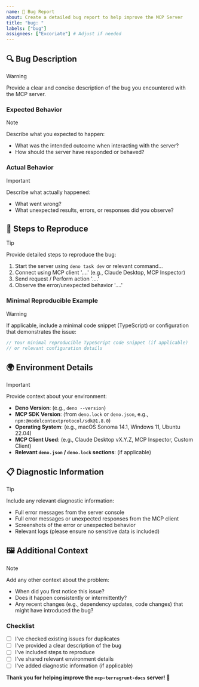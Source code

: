 ```yaml
---
name: 🐞 Bug Report
about: Create a detailed bug report to help improve the MCP Server
title: "bug: "
labels: ["bug"]
assignees: ["Excoriate"] # Adjust if needed
---
```


## 🔍 Bug Description

> [!WARNING]
> Provide a clear and concise description of the bug you encountered with the MCP server.

### Expected Behavior

> [!NOTE]
> Describe what you expected to happen:
>
> - What was the intended outcome when interacting with the server?
> - How should the server have responded or behaved?

### Actual Behavior

> [!IMPORTANT]
> Describe what actually happened:
>
> - What went wrong?
> - What unexpected results, errors, or responses did you observe?

## 🔬 Steps to Reproduce

> [!TIP]
> Provide detailed steps to reproduce the bug:

1. Start the server using `deno task dev` or relevant command...
2. Connect using MCP client '....' (e.g., Claude Desktop, MCP Inspector)
3. Send request / Perform action '....'
4. Observe the error/unexpected behavior '....'

### Minimal Reproducible Example

> [!WARNING]
> If applicable, include a minimal code snippet (TypeScript) or configuration that demonstrates the issue:

```typescript
// Your minimal reproducible TypeScript code snippet (if applicable)
// or relevant configuration details
```

## 🌍 Environment Details

> [!IMPORTANT]
> Provide context about your environment:

- **Deno Version**: (e.g., `deno --version`)
- **MCP SDK Version**: (from `deno.lock` or `deno.json`, e.g., `npm:@modelcontextprotocol/sdk@1.8.0`)
- **Operating System**: (e.g., macOS Sonoma 14.1, Windows 11, Ubuntu 22.04)
- **MCP Client Used**: (e.g., Claude Desktop vX.Y.Z, MCP Inspector, Custom Client)
- **Relevant `deno.json` / `deno.lock` sections**: (if applicable)

## 📋 Diagnostic Information

> [!TIP]
> Include any relevant diagnostic information:

- Full error messages from the server console
- Full error messages or unexpected responses from the MCP client
- Screenshots of the error or unexpected behavior
- Relevant logs (please ensure no sensitive data is included)

## 🖼️ Additional Context

> [!NOTE]
> Add any other context about the problem:
>
> - When did you first notice this issue?
> - Does it happen consistently or intermittently?
> - Any recent changes (e.g., dependency updates, code changes) that might have introduced the bug?

### Checklist

- [ ] I've checked existing issues for duplicates
- [ ] I've provided a clear description of the bug
- [ ] I've included steps to reproduce
- [ ] I've shared relevant environment details
- [ ] I've added diagnostic information (if applicable)

**Thank you for helping improve the `mcp-terragrunt-docs` server!** 🐛
